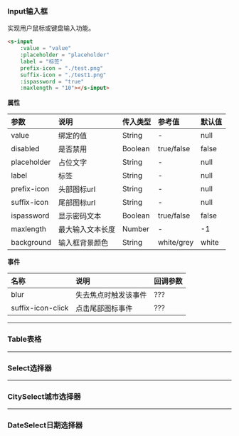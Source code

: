 ### Input输入框 ###
实现用户鼠标或键盘输入功能。  

```html
<s-input
    :value = "value"
    :placeholder = "placeholder"
    label = "标签"
    prefix-icon = "./test.png"
    suffix-icon = "./test1.png"
    :ispassword = "true"
    :maxlength = "10"></s-input>
```

**属性**  

|  参数   | 说明  | 传入类型 | 参考值 | 默认值 |
|:----|:----|:---- |:----|:----|
| value  | 绑定的值 | String | - | null |
| disabled | 是否禁用 | Boolean | true/false | false |
| placeholder  | 占位文字 | String | - | null |
| label | 标签 | String | - | null |
| prefix-icon | 头部图标url | String | - | null |
| suffix-icon | 尾部图标url |  String | - | null |
| ispassword | 显示密码文本 |  Boolean | true/false| false |
| maxlength | 最大输入文本长度 | Number | - | -1 |
| background | 输入框背景颜色 | String | white/grey | white |

**事件**  

| 名称 | 说明 | 回调参数 |
|:----|:----|:----|
| blur | 失去焦点时触发该事件 | ??? |
| suffix-icon-click | 点击尾部图标事件 | ??? |



***
### Table表格 ###

***
### Select选择器 ###

***
### CitySelect城市选择器 ###

***
### DateSelect日期选择器 ###